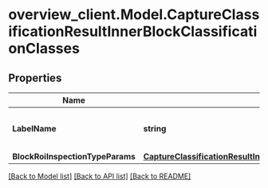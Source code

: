 # overview_client.Model.CaptureClassificationResultInnerBlockClassificationClasses

## Properties

Name | Type | Description | Notes
------------ | ------------- | ------------- | -------------
**LabelName** | **string** | Classification label assigned to the ROI | [optional] 
**BlockRoiInspectionTypeParams** | [**CaptureClassificationResultInnerBlockClassificationClassesBlockRoiInspectionTypeParams**](CaptureClassificationResultInnerBlockClassificationClassesBlockRoiInspectionTypeParams.md) |  | [optional] 

[[Back to Model list]](../README.md#documentation-for-models) [[Back to API list]](../README.md#documentation-for-api-endpoints) [[Back to README]](../README.md)

